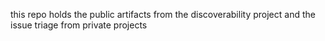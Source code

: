 this repo holds the public artifacts from the discoverability project and the issue triage from private projects
